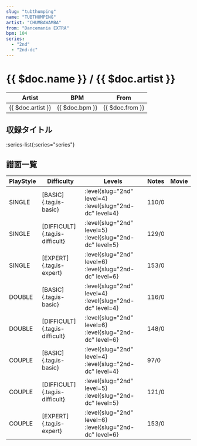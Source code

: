 ```yaml
---
slug: "tubthumping"
name: "TUBTHUMPING"
artist: "CHUMBAWAMBA"
from: "Dancemania EXTRA"
bpm: 104
series:
  - "2nd"
  - "2nd-dc"
---
```


# {{ $doc.name }} / {{ $doc.artist }}

|Artist|BPM|From|
|------|---|----|
|{{ $doc.artist }}|{{ $doc.bpm }}|{{ $doc.from }}|

## 収録タイトル

:series-list{:series="series"}

## 譜面一覧

|PlayStyle|Difficulty|Levels|Notes|Movie|
|---------|----------|------|-----|-----|
|SINGLE|[BASIC]{.tag.is-basic}|:level{slug="2nd" level=4} :level{slug="2nd-dc" level=4}|110/0||
|SINGLE|[DIFFICULT]{.tag.is-difficult}|:level{slug="2nd" level=5} :level{slug="2nd-dc" level=5}|129/0||
|SINGLE|[EXPERT]{.tag.is-expert}|:level{slug="2nd" level=6} :level{slug="2nd-dc" level=6}|153/0||
|DOUBLE|[BASIC]{.tag.is-basic}|:level{slug="2nd" level=4} :level{slug="2nd-dc" level=4}|116/0||
|DOUBLE|[DIFFICULT]{.tag.is-difficult}|:level{slug="2nd" level=6} :level{slug="2nd-dc" level=6}|148/0||
|COUPLE|[BASIC]{.tag.is-basic}|:level{slug="2nd" level=4} :level{slug="2nd-dc" level=4}|97/0||
|COUPLE|[DIFFICULT]{.tag.is-difficult}|:level{slug="2nd" level=5} :level{slug="2nd-dc" level=5}|121/0||
|COUPLE|[EXPERT]{.tag.is-expert}|:level{slug="2nd" level=6} :level{slug="2nd-dc" level=6}|153/0||
